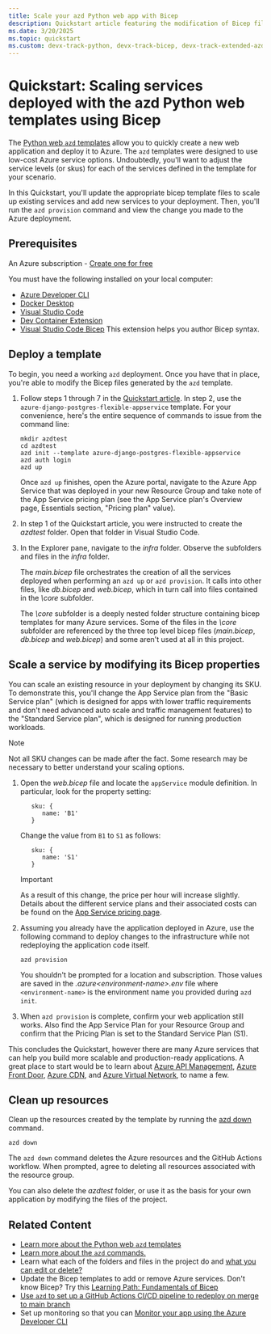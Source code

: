 ```yaml
---
title: Scale your azd Python web app with Bicep
description: Quickstart article featuring the modification of Bicep files and using azd provision to scale your azd Python web app.
ms.date: 3/20/2025
ms.topic: quickstart
ms.custom: devx-track-python, devx-track-bicep, devx-track-extended-azdevcli
---
```


# Quickstart: Scaling services deployed with the azd Python web templates using Bicep

The [Python web `azd` templates](./overview-azd-templates.md) allow you to quickly create a new web application and deploy it to Azure. The `azd` templates were designed to use low-cost Azure service options. Undoubtedly, you'll want to adjust the service levels (or skus) for each of the services defined in the template for your scenario.

In this Quickstart, you'll update the appropriate bicep template files to scale up existing services and add new services to your deployment. Then, you'll run the `azd provision` command and view the change you made to the Azure deployment.

## Prerequisites

An Azure subscription - [Create one for free](https://azure.microsoft.com/pricing/purchase-options/azure-account?cid=msft_learn)

You must have the following installed on your local computer:

- [Azure Developer CLI](../azure-developer-cli/install-azd.md?tabs=winget-windows%2Cbrew-mac%2Cscript-linux&pivots=os-windows)
- [Docker Desktop](https://www.docker.com/products/docker-desktop/)
- [Visual Studio Code](https://code.visualstudio.com/)
- [Dev Container Extension](https://marketplace.visualstudio.com/items?itemName=ms-vscode-remote.remote-containers)
- [Visual Studio Code Bicep](https://marketplace.visualstudio.com/items?itemName=ms-azuretools.vscode-bicep) This extension helps you author Bicep syntax.

## Deploy a template

To begin, you need a working `azd` deployment. Once you have that in place, you're able to modify the Bicep files generated by the `azd` template.

1. Follow steps 1 through 7 in the [Quickstart article](./quickstart-python-web-azd-templates.md). In step 2, use the `azure-django-postgres-flexible-appservice` template. For your convenience, here's the entire sequence of commands to issue from the command line:

   ```shell
   mkdir azdtest
   cd azdtest
   azd init --template azure-django-postgres-flexible-appservice
   azd auth login
   azd up
   ```

   Once `azd up` finishes, open the Azure portal, navigate to the Azure App Service that was deployed in your new Resource Group and take note of the App Service pricing plan (see the App Service plan's Overview page, Essentials section, "Pricing plan" value).

2. In step 1 of the Quickstart article, you were instructed to create the *azdtest* folder. Open that folder in Visual Studio Code.

3. In the Explorer pane, navigate to the *infra* folder. Observe the subfolders and files in the *infra* folder.

   The *main.bicep* file orchestrates the creation of all the services deployed when performing an `azd up` or `azd provision`. It calls into other files, like *db.bicep* and *web.bicep*, which in turn call into files contained in the *\core* subfolder.

   The *\core* subfolder is a deeply nested folder structure containing bicep templates for many Azure services. Some of the files in the *\core* subfolder are referenced by the three top level bicep files (*main.bicep*, *db.bicep* and *web.bicep*) and some aren't used at all in this project.

## Scale a service by modifying its Bicep properties

You can scale an existing resource in your deployment by changing its SKU. To demonstrate this, you'll change the App Service plan from the "Basic Service plan" (which is designed for apps with lower traffic requirements and don't need advanced auto scale and traffic management features) to the "Standard Service plan", which is designed for running production workloads.

> [!NOTE]
> Not all SKU changes can be made after the fact. Some research may be necessary to better understand your scaling options.

1. Open the *web.bicep* file and locate the `appService` module definition. In particular, look for the property setting:

   ```bicep
      sku: {
         name: 'B1'
      }
   ```

   Change the value from `B1` to `S1` as follows:

   ```bicep
      sku: {
         name: 'S1'
      }
   ```

   > [!IMPORTANT]
   > As a result of this change, the price per hour will increase slightly. Details about the different service plans and their associated costs can be found on the [App Service pricing page](https://azure.microsoft.com/pricing/details/app-service/windows/).

2. Assuming you already have the application deployed in Azure, use the following command to deploy changes to the infrastructure while not redeploying the application code itself.

   ```shell
   azd provision
   ```

   You shouldn't be prompted for a location and subscription. Those values are saved in the *.azure\<environment-name>\.env* file where `<environment-name>` is the environment name you provided during `azd init`.

3. When `azd provision` is complete, confirm your web application still works. Also find the App Service Plan for your Resource Group and confirm that the Pricing Plan is set to the Standard Service Plan (S1).

This concludes the Quickstart, however there are many Azure services that can help you build more scalable and production-ready applications. A great place to start would be to learn about [Azure API Management](/azure/api-management/api-management-key-concepts), [Azure Front Door](/azure/frontdoor/front-door-overview), [Azure CDN](/azure/cdn/cdn-overview), and [Azure Virtual Network](/azure/virtual-network/virtual-networks-overview), to name a few.

## Clean up resources

Clean up the resources created by the template by running the [azd down](/azure/developer/azure-developer-cli/reference#azd-down) command.

```shell
azd down
```

The `azd down` command deletes the Azure resources and the GitHub Actions workflow. When prompted, agree to deleting all resources associated with the resource group.

You can also delete the *azdtest* folder, or use it as the basis for your own application by modifying the files of the project.

## Related Content

- [Learn more about the Python web `azd` templates](./overview-azd-templates.md)
- [Learn more about the `azd` commands.](./overview-azd-templates.md#how-do-the-templates-work)
- Learn what each of the folders and files in the project do and [what you can edit or delete?](./overview-azd-templates.md#what-can-i-edit-or-delete)
- Update the Bicep templates to add or remove Azure services. Don't know Bicep? Try this [Learning Path: Fundamentals of Bicep](/training/paths/fundamentals-bicep/)
- [Use `azd` to set up a GitHub Actions CI/CD pipeline to redeploy on merge to main branch](./overview-azd-templates.md)
- Set up monitoring so that you can [Monitor your app using the Azure Developer CLI](/azure/developer/azure-developer-cli/monitor-your-app)
